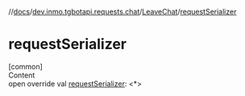 //[docs](../../../index.md)/[dev.inmo.tgbotapi.requests.chat](../index.md)/[LeaveChat](index.md)/[requestSerializer](request-serializer.md)



# requestSerializer  
[common]  
Content  
open override val [requestSerializer](request-serializer.md): <*>  



